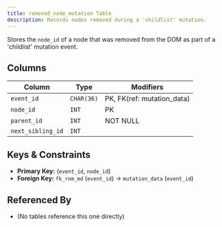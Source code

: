 ```yaml
---
title: removed_node_mutation Table
description: Records nodes removed during a 'childlist' mutation.
---
```


Stores the `node_id` of a node that was removed from the DOM as part of a 'childlist' mutation event.

## Columns

| Column         | Type       | Modifiers              |
|----------------|------------|------------------------|
| `event_id`     | `CHAR(36)` | PK, FK(ref: mutation_data)|
| `node_id`      | `INT`      | PK                     |
| `parent_id`    | `INT`      | NOT NULL               |
| `next_sibling_id` | `INT`   |                        |

## Keys & Constraints

- **Primary Key:** (`event_id`, `node_id`)
- **Foreign Key:** `fk_rnm_md` (`event_id`) -> `mutation_data` (`event_id`)

## Referenced By

- (No tables reference this one directly) 